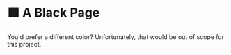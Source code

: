 # ⬛ A Black Page

You'd prefer a different color? Unfortunately, that would be out of scope for this project.
